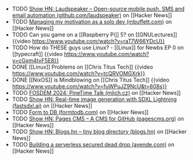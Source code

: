 - TODO [Show HN: Laudspeaker – Open-source mobile push, SMS and email automation (github.com/laudspeaker)](https://news.ycombinator.com/item?id=40585559) on [[Hacker News]]
- TODO [Managing my motivation as a solo dev (mbuffett.com)](https://news.ycombinator.com/item?id=40586587) on [[Hacker News]]
- TODO Can you game on a [[Raspberry Pi]] 5? on [[GNULectures]]
  {{video https://www.youtube.com/watch?v=raT7W66YDcU}}
- TODO How do THESE guys use Linux? - [[Linux]] for Newbs EP 0 on [[typecraft]]
  {{video https://www.youtube.com/watch?v=cGxm4tvF5E8}}
- DONE [[Linux]] Problems on [[Chris Titus Tech]]
  {{video https://www.youtube.com/watch?v=tcQRVOMGXrk}}
- DONE [[NixOS]] is Mindblowing on [[Chris Titus Tech]]
  {{video https://www.youtube.com/watch?v=fuWPuJZ9NcU&t=608s}}
- TODO [FOSDEM 2024: PineTime Talk (mlich.cz)](https://news.ycombinator.com/item?id=39475729) on [[Hacker News]]
- TODO [Show HN: Real-time image generation with SDXL Lightning (fastsdxl.ai)](https://news.ycombinator.com/item?id=39474467) on [[Hacker News]]
- TODO [Form to DB (formtodb.com)](https://news.ycombinator.com/item?id=39475467) on [[Hacker News]]
- TODO [Show HN: Pages CMS – A CMS for GitHub (pagescms.org)](https://news.ycombinator.com/item?id=39467132) on [[Hacker News]]
- TODO [Show HN: Blogs.hn – tiny blog directory (blogs.hn)](https://news.ycombinator.com/item?id=36613727) on [[Hacker News]]
- TODO [Building a serverless secured dead drop (ayende.com)](https://news.ycombinator.com/item?id=40571088) on [[Hacker News]]